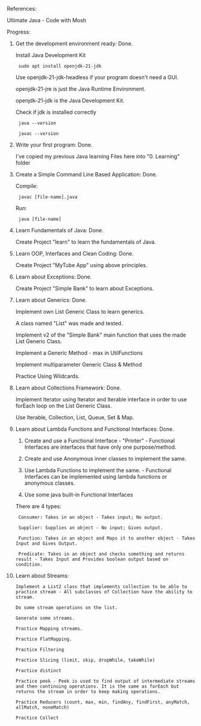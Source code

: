 References:

Ultimate Java - Code with Mosh


Progress: 

1. Get the development environment ready: Done.

    Install Java Development Kit
        
        sudo apt install openjdk-21-jdk

    Use openjdk-21-jdk-headless if your program doesn't need a GUI. 

    openjdk-21-jre is just the Java Runtime Environment. 
    
    openjdk-21-jdk is the Java Development Kit.

    Check if jdk is installed correctly

        java --version

        javac --version


2. Write your first program: Done.

    I've copied my previous Java learning Files here into "0. Learning" folder

3. Create a Simple Command Line Based Application: Done. 

    Compile: 

        javac [file-name].java

    Run: 

        java [file-name]

4. Learn Fundamentals of Java: Done.

    Create Project "learn" to learn the fundamentals of Java.

5. Learn OOP, Interfaces and Clean Coding: Done.
    
    Create Project "MyTube App" using above principles.

6. Learn about Exceptions: Done.
    
    Create Project "Simple Bank" to learn about Exceptions.

7. Learn about Generics: Done.

    Implement own List Generic Class to learn generics. 

    A class named "List" was made and tested.
    
    Implement v2 of the "Simple Bank" main function that uses the made List Generic Class.

    Implement a Generic Method - max in UtilFunctions

    Implement multiparameter Generic Class & Method

    Practice Using Wildcards.

8. Learn about Collections Framework: Done.

    Implement Iterator using Iterator and Iterable interface in order to use forEach loop on the List Generic Class.

    Use Iterable, Collection, List, Queue, Set & Map.

9. Learn about Lambda Functions and Functional Interfaces: Done.

    1. Create and use a Functional Interface - "Printer" - Functional Interfaces are interfaces that have only one purpose/method. 

    2. Create and use Anonymous inner classes to implement the same.

    3. Use Lambda Functions to implement the same. - Functional Interfaces can be implemented using lambda functions or anonymous classes.

    4. Use some java built-in Functional Interfaces

    There are 4 types:

        Consumer: Takes in an object - Takes input; No output.

        Supplier: Supplies an object - No input; Gives output.

        Function: Takes in an object and Maps it to another object - Takes Input and Gives Output.

        Predicate: Takes in an object and checks something and returns result - Takes Input and Provides boolean output based on condition. 

10. Learn about Streams: 

        Implement a List2 class that implements collection to be able to practice stream - All subclasses of Collection have the ability to stream.

        Do some stream operations on the list. 

        Generate some streams. 

        Practice Mapping streams.

        Practice FlatMapping.

        Practice Filtering

        Practice Slicing (limit, skip, dropWhile, takeWhile)

        Practice distinct

        Practice peek - Peek is used to find output of intermediate streams and then continuing operations. It is the same as forEach but returns the stream in order to keep making operations. 

        Practice Reducers (count, max, min, findAny, findFirst, anyMatch, allMatch, noneMatch)

        Practice Collect

    

